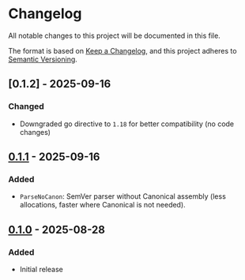 <!-- markdownlint-disable no-duplicate-heading -->
# Changelog

All notable changes to this project will be documented in this file.

The format is based on [Keep a Changelog](https://keepachangelog.com/en/1.1.0/),
and this project adheres to [Semantic Versioning](https://semver.org/spec/v2.0.0.html).

## [0.1.2] - 2025-09-16

### Changed

* Downgraded go directive to `1.18` for better compatibility (no code changes)

## [0.1.1] - 2025-09-16

### Added

* `ParseNoCanon`: SemVer parser without Canonical assembly
  (less allocations, faster where Canonical is not needed).

## [0.1.0] - 2025-08-28

### Added

* Initial release

<!-- links -->

[0.1.1]: <https://github.com/WoozyMasta/semver/compare/v0.1.0...v0.1.1>
[0.1.0]: <https://github.com/WoozyMasta/semver/releases/tag/v0.1.0>

